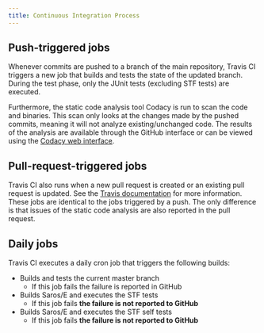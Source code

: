 ```yaml
---
title: Continuous Integration Process
---
```


## Push-triggered jobs

Whenever commits are pushed to a branch of the main repository, Travis CI triggers a new job that builds and tests the state of the updated branch.
During the test phase, only the JUnit tests (excluding STF tests) are executed.

Furthermore, the static code analysis tool Codacy is run to scan the code and binaries.
This scan only looks at the changes made by the pushed commits, meaning it will not analyze existing/unchanged code.
The results of the analysis are available through the GitHub interface or can be viewed using the [Codacy web interface](https://app.codacy.com/project/Saros/saros/dashboard).

## Pull-request-triggered jobs

Travis CI also runs when a new pull request is created or an existing pull request is updated.
See the [Travis documentation](https://docs.travis-ci.com/user/pull-requests/#%E2%80%98Double-builds%E2%80%99-on-pull-requests) for more information.
These jobs are identical to the jobs triggered by a push. The only difference is that issues of the static code analysis are also reported in the pull request.

## Daily jobs

Travis CI executes a daily cron job that triggers the following builds:
* Builds and tests the current master branch
  * If this job fails the failure is reported in GitHub
* Builds Saros/E and executes the STF tests
  * If this job fails **the failure is not reported to GitHub**
* Builds Saros/E and executes the STF self tests
  * If this job fails **the failure is not reported to GitHub**

